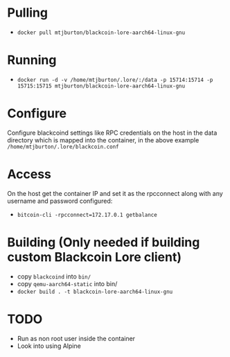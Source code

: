 # Pulling
- `docker pull mtjburton/blackcoin-lore-aarch64-linux-gnu`

# Running
- `docker run -d -v /home/mtjburton/.lore/:/data -p 15714:15714 -p 15715:15715 mtjburton/blackcoin-lore-aarch64-linux-gnu`

# Configure
Configure blackcoind settings like RPC credentials on the host in the data directory which is mapped into the container, in the above example `/home/mtjburton/.lore/blackcoin.conf`

# Access
On the host get the container IP and set it as the rpcconnect along with any username and password configured:
- `bitcoin-cli -rpcconnect=172.17.0.1 getbalance`

# Building (Only needed if building custom Blackcoin Lore client)
- copy `blackcoind` into `bin/`
- copy `qemu-aarch64-static` into bin/
- `docker build . -t blackcoin-lore-aarch64-linux-gnu`

# TODO
- Run as non root user inside the container
- Look into using Alpine
